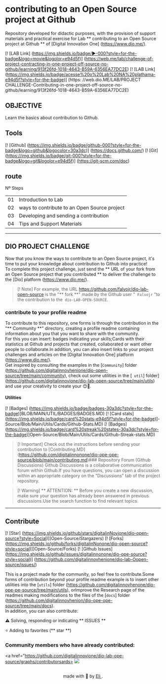 <H1>
<a href= blows
<img align = "center" width = "40px" src = "https://hermes.digitalinnovation.one/assets/diome/logo-minimized.png"> </a>
<SPAN> contributing to an Open Source project at Github </span>
</h1>

Repository developed for didactic purposes, with the provision of support materials and practical exercise for Lab ** contributing to an Open Source project at Github ** of [Digital Innovation One] (https://www.dio.me/).

[! [LAB Link] (https://img.shields.io/badge/▶-000?style=for-the-badge&logo=movie&logolor=e94d5f)] (https://web.me/lab/challenge-of-project-contracting-in-one-project-off-source-no-github/learning/913f26fd-1018-4643-B59A-6356EA77DC2E)
[! [LAB Link] (https://img.shields.io/badge/acesse%20o%20Lab%20NA%20plathama-e94d5f?style=for-the-badge)] (https: //web.dio.ME/LAB/PROJECT CHALLENGE-Contributing-in-one-project-off-source-no-github/learning/913f26fd-1018-4643-B59A-6356EA77DC2E)

## OBJECTIVE
Learn the basics about contribution to Github.

## Tools
[! [Github] (https://img.shields.io/badge/github-000?style=for-the-badge&logo=github&logocolor=30a3dc)] (https://docs.github.com/)
[! [Git] (https://img.shields.io/badge/git-000?style=for-the-badge&logo=git&logolor=e94d5f)] (https://git-scm.com/doc)

## route
<table>
<thead>
<TR Align = "Left">
<HH> Nº </H>
<Hh> Steps </h>
</Tr>
</Thead>
<tbody align = "left">
<Tr>
<td> 01 </td>
<td> Introduction to Lab </td>
</Tr>
<Tr>
<td> 02 </td>
<td> ways to contribute to an Open Source project </td>
</Tr>
<Tr>
<td> 03 </td>
<td> Developing and sending a contribution </td>
</Tr>
<Tr>
<td> 04 </td>
<td> Tips and Support Materials </td>
</Tr>
</tbody>
</Table>

---
## DIO PROJECT CHALLENGE
Now that you know the ways to contribute to an Open Source project, it's time to put your knowledge about contribution to Github into practice!<br>
To complete this project challenge, just send the ** URL of your fork from an Open Source project that you contributed ** to deliver the challenge to the [Dio] platform (https://www.dio.me/).

> [! Note]
> For example, the URL https://github.com/falvojr/dio-lab-open-source is the "** fork **" made by the Github user "` Falvojr` "to the contribution to the` dio-LAB-OPEN-SOURCE`.

### contribute to your profile readme
To contribute to this repository, one forms is through the contribution in the "** Community **" directory, creating a profile readme containing information about you that you want to share with the community.<br>
For this you can insert: badges indicating your skills;Cards with their statistics at Github and projects that created, collaborated or want other people to collaborate.In addition, you can also insert links to your project challenges and articles on the [Digital Innovation One] platform (https://www.dio.me/).<br>
Get inspired by consulting the examples in the [`Community`] folder (https://github.com/digitalinnovhenione/dio-open-source/tree/main/community), check out some utilities in the [` util`] folder] (https://github.com/digitalinnovione/dio-lab-open-source/tree/main/utils) and use your creativity to create your 😊💙.

#### Utilities

[! [Badges] (https://img.shields.io/badge/badges-30a3dc?style=for-the-badge)]BLOB/MAIN/UTIL/BADGES/BADGES.MD)
[! [Card stats] (https://img.shields.io/badge/card%20stats-e94d5f?style=for-the-badge)]-Source/Blob/Main/Utils/Cards/Github-Stats.MD)
[! [Badges] (https://img.shields.io/badge/card%20streak%20states-30a3dc?style=for-the-badge)]Open-Source/Blob/Main/Utils/Cards/Github-Streak-stats.MD)

> [! Important]
> Check out the instructions before sending your contribution to [Contributing.MD] (https://github.com/digitalinnonone/dio-ope-ope-source/blob/main/contributing.md)### Repository Forum (Github Discussions)
Github Discussions is a collaborative communication forum within Github.If you have questions, you can open a discussion within an appropriate category on the "Discussions" tab of the project repository.

> [! Warning]
> ** ATTENTION: ** Before you create a new discussion, make sure your question has already been answered in previous discussions.Use the search function to find relevant topics.

---

## Contribute
[! [Star] (https://img.shields.io/github/stars/digitalinNovione/dio-open-source?style=Social)]]Open-Source/Stargazers)
[! [Forks] (https://img.shields.io/github/forks/digitalinNonone/dio-open-source?style=social)]]Open-Source/Forks)
[! [Github Issues] (https://img.shields.io/github/issues/digitalinnonone/dio-ope-source?style=social)] (https://github.com/digitalinnovhenione/dio-lab-Oopen-source/issues/)

This is a project made for the community, so feel free to contribute.Some forms of contribution beyond your profile readme example is to insert other utilities into the [`utils`] folder (https://github.com/digitalinnovhenone/dio-ope-pe-source/tree/main/utils), orImprove the Research page of the readmes making modifications to the files of the [`docs`] folder (https://github.com/digitalinnovhenion/dio-ope-ope-source/tree/main/docs).<br>
In addition, you can also contribute:

⚠️ Solving, responding or indicating ** ISSUES **

⭐ Adding to favorites (** star **)

### Community members who have already contributed:
<a href="https://github.com/digitalinnovione/dio-lab-ope-source/graphs/contributorsards>
<IMG SRC = "https://contrib.rocks/image?repo=digitalinNovionone/dio-lab-open-source"/>
</a>

##
<div align = "center"> made with 💙 by <a href="https://github.com/elidianaandrade"> Eli </a>. </div>